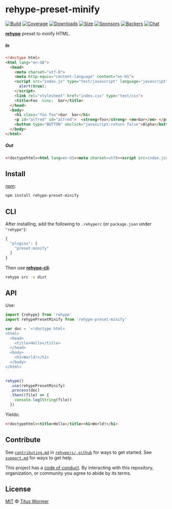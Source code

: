 # rehype-preset-minify

[![Build][build-badge]][build]
[![Coverage][coverage-badge]][coverage]
[![Downloads][downloads-badge]][downloads]
[![Size][size-badge]][size]
[![Sponsors][sponsors-badge]][collective]
[![Backers][backers-badge]][collective]
[![Chat][chat-badge]][chat]

[**rehype**][rehype] preset to minify HTML.

##### In

```html
<!doctype html>
<html lang="en-GB">
  <head>
    <meta charset="utf-8">
    <meta http-equiv="content-language" content="en-US">
    <script src="index.js" type="text/javascript" language="javascript">
      alert(true);
    </script>
    <link rel="stylesheet" href="index.css" type="text/css">
    <title>Foo  &amp;  bar</title>
  </head>
  <body>
    <h1 class="foo foo">bar  bar</h1>
    <p id="alfred" id="alfred">  <strong>foo</strong> <em>bar</em> </p>
    <button type="BUTTON" onclick="javascript:return false">Alpha</button>
  </body>
</html>
```

##### Out

```html
<!doctypehtml><html lang=en-US><meta charset=utf8><script src=index.js></script><link rel=stylesheet href=index.css><title>Foo &amp bar</title><h1 class=foo>bar bar</h1><p id=alfred><strong>foo</strong> <em>bar</em></p><button type=button onclick=return!1>Alpha</button>
```

## Install

[npm][]:

```sh
npm install rehype-preset-minify
```

## CLI

After installing, add the following to `.rehyperc` (or `package.json` under
`"rehype"`):

```js
{
  "plugins": [
    "preset-minify"
  ]
}
```

Then use [**rehype-cli**][cli]:

```sh
rehype src -o dist
```

## API

Use:

```js
import {rehype} from 'rehype'
import rehypePresetMinify from 'rehype-preset-minify'

var doc = `<!doctype html>
<html>
  <head>
    <title>Hello</title>
  </head>
  <body>
    <h1>World!</h1>
  </body>
</html>
`

rehype()
  .use(rehypePresetMinify)
  .process(doc)
  .then((file) => {
    console.log(String(file))
  })
```

Yields:

```html
<!doctypehtml><title>Hello</title><h1>World!</h1>
```

## Contribute

See [`contributing.md`][contributing] in [`rehypejs/.github`][health] for ways
to get started.
See [`support.md`][support] for ways to get help.

This project has a [code of conduct][coc].
By interacting with this repository, organization, or community you agree to
abide by its terms.

## License

[MIT][license] © [Titus Wormer][author]

<!-- Definitions -->

[build-badge]: https://github.com/rehypejs/rehype-minify/workflows/main/badge.svg

[build]: https://github.com/rehypejs/rehype-minify/actions

[coverage-badge]: https://img.shields.io/codecov/c/github/rehypejs/rehype-minify.svg

[coverage]: https://codecov.io/github/rehypejs/rehype-minify

[downloads-badge]: https://img.shields.io/npm/dm/rehype-preset-minify.svg

[downloads]: https://www.npmjs.com/package/rehype-preset-minify

[size-badge]: https://img.shields.io/bundlephobia/minzip/rehype-preset-minify.svg

[size]: https://bundlephobia.com/result?p=rehype-preset-minify

[sponsors-badge]: https://opencollective.com/unified/sponsors/badge.svg

[backers-badge]: https://opencollective.com/unified/backers/badge.svg

[collective]: https://opencollective.com/unified

[chat-badge]: https://img.shields.io/badge/chat-discussions-success.svg

[chat]: https://github.com/rehypejs/rehype/discussions

[npm]: https://docs.npmjs.com/cli/install

[license]: https://github.com/rehypejs/rehype-minify/blob/main/license

[author]: https://wooorm.com

[health]: https://github.com/rehypejs/.github

[contributing]: https://github.com/rehypejs/.github/blob/HEAD/contributing.md

[support]: https://github.com/rehypejs/.github/blob/HEAD/support.md

[coc]: https://github.com/rehypejs/.github/blob/HEAD/code-of-conduct.md

[rehype]: https://github.com/rehypejs/rehype

[cli]: https://github.com/rehypejs/rehype/tree/HEAD/packages/rehype-cli
